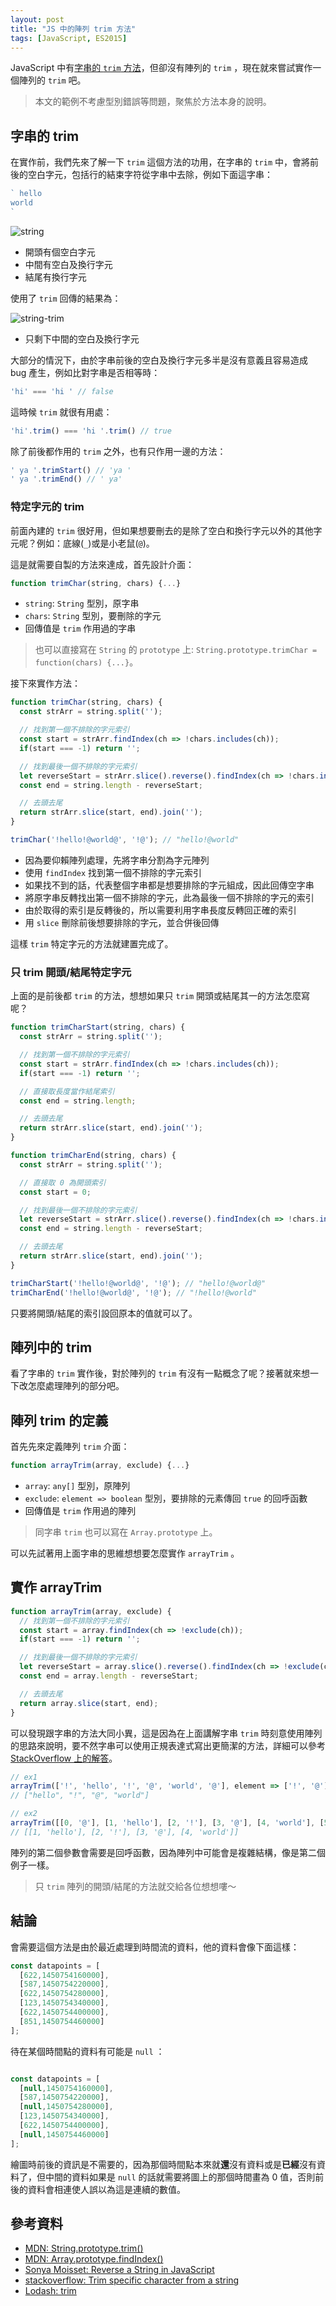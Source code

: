 ```yaml
---
layout: post
title: "JS 中的陣列 trim 方法"
tags: [JavaScript, ES2015]
---
```


JavaScript 中有[字串的 `trim` 方法](https://developer.mozilla.org/en-US/docs/Web/JavaScript/Reference/Global_Objects/String/Trim)，但卻沒有陣列的 `trim` ，現在就來嘗試實作一個陣列的 `trim` 吧。

> 本文的範例不考慮型別錯誤等問題，聚焦於方法本身的說明。

## 字串的 trim

在實作前，我們先來了解一下 `trim` 這個方法的功用，在字串的 `trim` 中，會將前後的空白字元，包括行的結束字符從字串中去除，例如下面這字串：

```js
` hello
world 
`
```

![string](/assets/2020-03-20-array-trim-js/string.png)

* 開頭有個空白字元
* 中間有空白及換行字元
* 結尾有換行字元

使用了 `trim` 回傳的結果為：

![string-trim](/assets/2020-03-20-array-trim-js/string-trim.png)

* 只剩下中間的空白及換行字元

大部分的情況下，由於字串前後的空白及換行字元多半是沒有意義且容易造成 bug 產生，例如比對字串是否相等時：

```js
'hi' === 'hi ' // false
```

這時候 `trim` 就很有用處：

```js
'hi'.trim() === 'hi '.trim() // true
```

除了前後都作用的 `trim` 之外，也有只作用一邊的方法：

```js
' ya '.trimStart() // 'ya '
' ya '.trimEnd() // ' ya'
```

### 特定字元的 trim

前面內建的 `trim` 很好用，但如果想要刪去的是除了空白和換行字元以外的其他字元呢？例如：底線(`_`)或是小老鼠(`@`)。

這是就需要自製的方法來達成，首先設計介面：

```js
function trimChar(string, chars) {...}
```

* `string`: `String` 型別，原字串
* `chars`: `String` 型別，要刪除的字元
* 回傳值是 `trim` 作用過的字串

> 也可以直接寫在 `String` 的 `prototype` 上: `String.prototype.trimChar = function(chars) {...}`。

接下來實作方法：

```js
function trimChar(string, chars) {  
  const strArr = string.split('');

  // 找到第一個不排除的字元索引
  const start = strArr.findIndex(ch => !chars.includes(ch));
  if(start === -1) return '';

  // 找到最後一個不排除的字元索引
  let reverseStart = strArr.slice().reverse().findIndex(ch => !chars.includes(ch));
  const end = string.length - reverseStart;

  // 去頭去尾
  return strArr.slice(start, end).join('');
}
```

```js
trimChar('!hello!@world@', '!@'); // "hello!@world"
```

* 因為要仰賴陣列處理，先將字串分割為字元陣列
* 使用 `findIndex` 找到第一個不排除的字元索引
* 如果找不到的話，代表整個字串都是想要排除的字元組成，因此回傳空字串
* 將原字串反轉找出第一個不排除的字元，此為最後一個不排除的字元的索引
* 由於取得的索引是反轉後的，所以需要利用字串長度反轉回正確的索引
* 用 `slice` 刪除前後想要排除的字元，並合併後回傳

這樣 `trim` 特定字元的方法就建置完成了。

### 只 trim 開頭/結尾特定字元

上面的是前後都 `trim` 的方法，想想如果只 `trim` 開頭或結尾其一的方法怎麼寫呢？

```js
function trimCharStart(string, chars) {  
  const strArr = string.split('');

  // 找到第一個不排除的字元索引
  const start = strArr.findIndex(ch => !chars.includes(ch));
  if(start === -1) return '';

  // 直接取長度當作結尾索引
  const end = string.length;

  // 去頭去尾
  return strArr.slice(start, end).join('');
}

function trimCharEnd(string, chars) {  
  const strArr = string.split('');

  // 直接取 0 為開頭索引
  const start = 0;

  // 找到最後一個不排除的字元索引
  let reverseStart = strArr.slice().reverse().findIndex(ch => !chars.includes(ch));
  const end = string.length - reverseStart;

  // 去頭去尾
  return strArr.slice(start, end).join('');
}
```

```js
trimCharStart('!hello!@world@', '!@'); // "hello!@world@"
trimCharEnd('!hello!@world@', '!@'); // "!hello!@world"
```

只要將開頭/結尾的索引設回原本的值就可以了。

## 陣列中的 trim

看了字串的 `trim` 實作後，對於陣列的 `trim` 有沒有一點概念了呢？接著就來想一下改怎麼處理陣列的部分吧。

## 陣列 trim 的定義

首先先來定義陣列 `trim` 介面：

```js
function arrayTrim(array, exclude) {...}
```

* `array`: `any[]` 型別，原陣列
* `exclude`: `element => boolean` 型別，要排除的元素傳回 `true` 的回呼函數
* 回傳值是 `trim` 作用過的陣列

> 同字串 `trim` 也可以寫在 `Array.prototype` 上。

可以先試著用上面字串的思維想想要怎麼實作 `arrayTrim` 。

## 實作 arrayTrim

```js
function arrayTrim(array, exclude) {
  // 找到第一個不排除的字元索引
  const start = array.findIndex(ch => !exclude(ch));
  if(start === -1) return '';

  // 找到最後一個不排除的字元索引
  let reverseStart = array.slice().reverse().findIndex(ch => !exclude(ch));
  const end = array.length - reverseStart;

  // 去頭去尾
  return array.slice(start, end);
}
```

可以發現跟字串的方法大同小異，這是因為在上面講解字串 `trim` 時刻意使用陣列的思路來說明，要不然字串可以使用正規表達式寫出更簡潔的方法，詳細可以參考 [StackOverflow 上的解答](https://stackoverflow.com/a/32516190/3493127)。

```js
// ex1
arrayTrim(['!', 'hello', '!', '@', 'world', '@'], element => ['!', '@'].includes(element));
// ["hello", "!", "@", "world"]

// ex2
arrayTrim([[0, '@'], [1, 'hello'], [2, '!'], [3, '@'], [4, 'world'], [5, '@']], element => ['!', '@'].includes(element[1]));
// [[1, 'hello'], [2, '!'], [3, '@'], [4, 'world']]
```

陣列的第二個參數會需要是回呼函數，因為陣列中可能會是複雜結構，像是第二個例子一樣。

> 只 `trim` 陣列的開頭/結尾的方法就交給各位想想嘍～

## 結論

會需要這個方法是由於最近處理到時間流的資料，他的資料會像下面這樣：

```js
const datapoints = [
  [622,1450754160000],
  [587,1450754220000],
  [622,1450754280000],
  [123,1450754340000],
  [622,1450754400000],
  [851,1450754460000]
];
```

待在某個時間點的資料有可能是 `null` ：

```js

const datapoints = [
  [null,1450754160000],
  [587,1450754220000],
  [null,1450754280000],
  [123,1450754340000],
  [622,1450754400000],
  [null,1450754460000]
];
```

繪圖時前後的資訊是不需要的，因為那個時間點本來就**還**沒有資料或是**已經**沒有資料了，但中間的資料如果是 `null` 的話就需要將圖上的那個時間畫為 0 值，否則前後的資料會相連使人誤以為這是連續的數值。

## 參考資料

* [MDN: String.prototype.trim()](https://developer.mozilla.org/en-US/docs/Web/JavaScript/Reference/Global_Objects/String/Trim)
* [MDN: Array.prototype.findIndex()](https://developer.mozilla.org/en-US/docs/Web/JavaScript/Reference/Global_Objects/Array/findIndex)
* [Sonya Moisset: Reverse a String in JavaScript](https://medium.com/sonyamoisset/reverse-a-string-in-javascript-a18027b8e91c#:~:text=The%20split()%20method%20splits,an%20array%20into%20a%20string.)
* [stackoverflow: Trim specific character from a string](https://stackoverflow.com/questions/26156292/trim-specific-character-from-a-string)
* [Lodash: trim](https://lodash.com/docs/4.17.15#trim)
